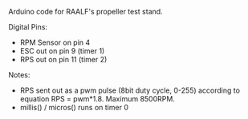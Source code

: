 Arduino code for RAALF's propeller test stand.

Digital Pins:
- RPM Sensor on pin 4
- ESC out on pin 9 (timer 1)
- RPS out on pin 11 (timer 2)

Notes:
- RPS sent out as a pwm pulse (8bit duty cycle, 0-255) according to equation RPS = pwm*1.8. Maximum 8500RPM.
- millis() / micros() runs on timer 0

